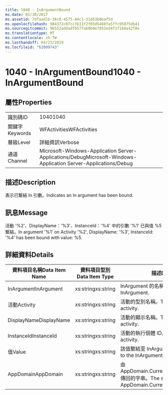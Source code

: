 ```yaml
---
title: 1040 - InArgumentBound
ms.date: 03/30/2017
ms.assetid: 7dfaad1b-36c0-4575-84c1-31d63b0eaf5d
ms.openlocfilehash: 984372c07ccfb11f2f05d5488fa5ffc95075db41
ms.sourcegitcommit: 9b552addadfb57fab0b9e7852ed4f1f1b8a42f8e
ms.translationtype: MT
ms.contentlocale: zh-TW
ms.lasthandoff: 04/23/2019
ms.locfileid: "62009743"
---
```

# <a name="1040---inargumentbound"></a><span data-ttu-id="865f0-102">1040 - InArgumentBound</span><span class="sxs-lookup"><span data-stu-id="865f0-102">1040 - InArgumentBound</span></span>
## <a name="properties"></a><span data-ttu-id="865f0-103">屬性</span><span class="sxs-lookup"><span data-stu-id="865f0-103">Properties</span></span>  
  
|||  
|-|-|  
|<span data-ttu-id="865f0-104">識別碼</span><span class="sxs-lookup"><span data-stu-id="865f0-104">ID</span></span>|<span data-ttu-id="865f0-105">1040</span><span class="sxs-lookup"><span data-stu-id="865f0-105">1040</span></span>|  
|<span data-ttu-id="865f0-106">關鍵字</span><span class="sxs-lookup"><span data-stu-id="865f0-106">Keywords</span></span>|<span data-ttu-id="865f0-107">WFActivities</span><span class="sxs-lookup"><span data-stu-id="865f0-107">WFActivities</span></span>|  
|<span data-ttu-id="865f0-108">層級</span><span class="sxs-lookup"><span data-stu-id="865f0-108">Level</span></span>|<span data-ttu-id="865f0-109">詳細資訊</span><span class="sxs-lookup"><span data-stu-id="865f0-109">Verbose</span></span>|  
|<span data-ttu-id="865f0-110">通道</span><span class="sxs-lookup"><span data-stu-id="865f0-110">Channel</span></span>|<span data-ttu-id="865f0-111">Microsoft-Windows-Application Server-Applications/Debug</span><span class="sxs-lookup"><span data-stu-id="865f0-111">Microsoft-Windows-Application Server-Applications/Debug</span></span>|  
  
## <a name="description"></a><span data-ttu-id="865f0-112">描述</span><span class="sxs-lookup"><span data-stu-id="865f0-112">Description</span></span>  
 <span data-ttu-id="865f0-113">表示已繫結 In 引數。</span><span class="sxs-lookup"><span data-stu-id="865f0-113">Indicates an In argument has been bound.</span></span>  
  
## <a name="message"></a><span data-ttu-id="865f0-114">訊息</span><span class="sxs-lookup"><span data-stu-id="865f0-114">Message</span></span>  
 <span data-ttu-id="865f0-115">活動 '%2'、DisplayName：'%3'、InstanceId：'%4' 中的引數 '%1' 已與值 %5 繫結。</span><span class="sxs-lookup"><span data-stu-id="865f0-115">In argument '%1' on Activity '%2', DisplayName: '%3', InstanceId: '%4' has been bound with value: %5.</span></span>  
  
## <a name="details"></a><span data-ttu-id="865f0-116">詳細資料</span><span class="sxs-lookup"><span data-stu-id="865f0-116">Details</span></span>  
  
|<span data-ttu-id="865f0-117">資料項目名稱</span><span class="sxs-lookup"><span data-stu-id="865f0-117">Data Item Name</span></span>|<span data-ttu-id="865f0-118">資料項目型別</span><span class="sxs-lookup"><span data-stu-id="865f0-118">Data Item Type</span></span>|<span data-ttu-id="865f0-119">描述</span><span class="sxs-lookup"><span data-stu-id="865f0-119">Description</span></span>|  
|--------------------|--------------------|-----------------|  
|<span data-ttu-id="865f0-120">InArgument</span><span class="sxs-lookup"><span data-stu-id="865f0-120">InArgument</span></span>|<span data-ttu-id="865f0-121">xs:string</span><span class="sxs-lookup"><span data-stu-id="865f0-121">xs:string</span></span>|<span data-ttu-id="865f0-122">InArgument 的名稱。</span><span class="sxs-lookup"><span data-stu-id="865f0-122">The name of the InArgument.</span></span>|  
|<span data-ttu-id="865f0-123">活動</span><span class="sxs-lookup"><span data-stu-id="865f0-123">Activity</span></span>|<span data-ttu-id="865f0-124">xs:string</span><span class="sxs-lookup"><span data-stu-id="865f0-124">xs:string</span></span>|<span data-ttu-id="865f0-125">活動的型別名稱。</span><span class="sxs-lookup"><span data-stu-id="865f0-125">The type name of the activity.</span></span>|  
|<span data-ttu-id="865f0-126">DisplayName</span><span class="sxs-lookup"><span data-stu-id="865f0-126">DisplayName</span></span>|<span data-ttu-id="865f0-127">xs:string</span><span class="sxs-lookup"><span data-stu-id="865f0-127">xs:string</span></span>|<span data-ttu-id="865f0-128">活動的顯示名稱。</span><span class="sxs-lookup"><span data-stu-id="865f0-128">The display name of the activity.</span></span>|  
|<span data-ttu-id="865f0-129">InstanceId</span><span class="sxs-lookup"><span data-stu-id="865f0-129">InstanceId</span></span>|<span data-ttu-id="865f0-130">xs:string</span><span class="sxs-lookup"><span data-stu-id="865f0-130">xs:string</span></span>|<span data-ttu-id="865f0-131">活動的執行個體 ID。</span><span class="sxs-lookup"><span data-stu-id="865f0-131">The instance id of the activity.</span></span>|  
|<span data-ttu-id="865f0-132">值</span><span class="sxs-lookup"><span data-stu-id="865f0-132">Value</span></span>|<span data-ttu-id="865f0-133">xs:string</span><span class="sxs-lookup"><span data-stu-id="865f0-133">xs:string</span></span>|<span data-ttu-id="865f0-134">該值繫結至 InArgument。</span><span class="sxs-lookup"><span data-stu-id="865f0-134">The value bound to the InArgument.</span></span>|  
|<span data-ttu-id="865f0-135">AppDomain</span><span class="sxs-lookup"><span data-stu-id="865f0-135">AppDomain</span></span>|<span data-ttu-id="865f0-136">xs:string</span><span class="sxs-lookup"><span data-stu-id="865f0-136">xs:string</span></span>|<span data-ttu-id="865f0-137">由 AppDomain.CurrentDomain.FriendlyName 傳回的字串。</span><span class="sxs-lookup"><span data-stu-id="865f0-137">The string returned by AppDomain.CurrentDomain.FriendlyName.</span></span>|
